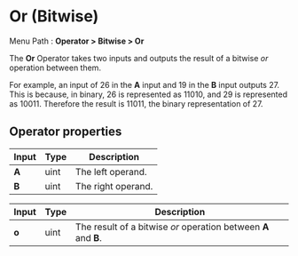 # Or (Bitwise)

Menu Path : **Operator > Bitwise > Or**

The **Or** Operator takes two inputs and outputs the result of a bitwise *or* operation between them.

For example, an input of 26 in the **A** input and 19 in the **B** input outputs 27. This is because, in binary, 26 is represented as 11010, and 29 is represented as 10011. Therefore the result is 11011, the binary representation of 27.

## Operator properties

| **Input** | **Type** | **Description**    |
| --------- | -------- | ------------------ |
| **A**     | uint     | The left operand.  |
| **B**     | uint     | The right operand. |

| **Input** | **Type** | **Description**                                              |
| --------- | -------- | ------------------------------------------------------------ |
| **o**     | uint     | The result of a bitwise *or* operation between **A** and **B**. |